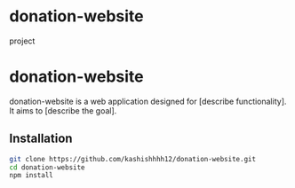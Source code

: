 # donation-website
project
# donation-website

 donation-website is a web application designed for [describe functionality]. It aims to [describe the goal].

## Installation
```bash
git clone https://github.com/kashishhhh12/donation-website.git
cd donation-website
npm install
